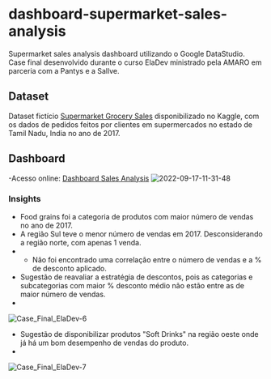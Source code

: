# dashboard-supermarket-sales-analysis
Supermarket sales analysis dashboard utilizando o Google DataStudio.
Case final desenvolvido durante o curso ElaDev ministrado pela AMARO em parceria com a Pantys e a Sallve.

## Dataset
Dataset fictício [Supermarket Grocery Sales](https://www.kaggle.com/datasets/mohamedharris/supermart-grocery-sales-retail-analytics-dataset) disponibilizado no Kaggle, com os dados de pedidos feitos por clientes em supermercados no estado de Tamil Nadu, India no ano de 2017.

## Dashboard
-Acesso online: [Dashboard Sales Analysis](https://datastudio.google.com/s/vRJZFKQ3LjA)
![2022-09-17-11-31-48](https://user-images.githubusercontent.com/94198022/190863320-5a15ece1-fb93-479e-ae0d-04e68b3c0c6a.gif)

### Insights
- Food grains foi a categoria de produtos com maior número de vendas no ano de 2017.
- A região Sul teve o menor número de vendas em 2017. Desconsiderando a região norte, com apenas 1 venda. 
- - Não foi encontrado uma correlação entre o número de vendas e a % de desconto aplicado.
- Sugestão de reavaliar a estratégia de descontos, pois as categorias e subcategorias com maior % desconto médio não estão entre as de maior número de vendas.
- 
![Case_Final_ElaDev-6](https://user-images.githubusercontent.com/94198022/190862826-bf6b1f8e-eabb-4e81-9880-c361fc4a7769.png)

- Sugestão de disponibilizar produtos "Soft Drinks" na região oeste onde já há um bom desempenho de vendas do produto. 
- 
![Case_Final_ElaDev-7](https://user-images.githubusercontent.com/94198022/190862955-48b7aff7-a61f-4bfa-9df0-13ed8fd86764.png)

